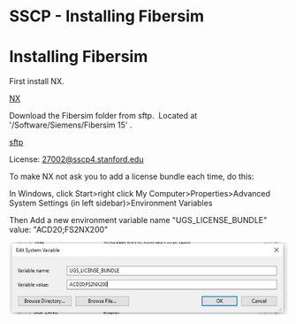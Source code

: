 # SSCP - Installing Fibersim

# Installing Fibersim

First install NX.

[ NX](/stanford.edu/testduplicationsscp/home/new-member-orientation/installing-software/installing-nx)

Download the Fibersim folder from sftp.  Located at '/Software/Siemens/Fibersim 15' .

[sftp](/stanford.edu/testduplicationsscp/home/new-member-orientation/sftp-access)

License: 27002@sscp4.stanford.edu

To make NX not ask you to add a license bundle each time, do this:

In Windows, click Start>right click My Computer>Properties>Advanced System Settings (in left sidebar)>Environment Variables

Then Add a new environment variable name "UGS_LICENSE_BUNDLE" value: "ACD20;FS2NX200"

![](../../../../assets/image_c3d9709b31.jpg)


